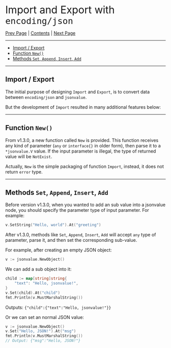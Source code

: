 
<font size=6>Import and Export with `encoding/json`</font>

[Prev Page](./05_marshal_unmarshal.md) | [Contents](./README.md) | [Next Page](./07_iteration.md)

---

- [Import / Export](#import--export)
- [Function `New()`](#function-new)
- [Methods `Set`, `Append`, `Insert`, `Add`](#methods-set-append-insert-add)

---

## Import / Export

The initial purpose of designing `Import` and `Export`, is to convert data between `encoding/json` and `jsonvalue`.

But the development of `Import` resulted in many additional features below:

---

## Function `New()`

From v1.3.0, a new function called `New` is provided. This function receives any kind of parameter (`any` or `interface{}` in older form), then parse it to a `*jsonvalue.V` value. If the input parameter is illegal, the type of returned value will be `NotExist`.

Actually, `New` is the simple packaging of function `Import`, instead, it does not return `error` type.

---

## Methods `Set`, `Append`, `Insert`, `Add`

Before version v1.3.0, when you wanted to add an sub value into a jsonvalue node, you should specify the parameter type of input parameter. For example:

```go
v.SetString("Hello, world").At("greeting")
```

After v1.3.0, methods like `Set`, `Append`, `Insert`, `Add` will accept `any` type of parameter, parse it, and then set the corresponding sub-value.

For example, after creating an empty JSON object:

```go
v := jsonvalue.NewObject()
```

We can add a sub object into it:

```go
child := map[string]string{
    "text": "Hello, jsonvalue!",
}
v.Set(child).At("child")
fmt.Println(v.MustMarshalString())
```

Outputs: `{"child":{"text":"Hello, jsonvalue!"}}`

Or we can set an normal JSON value:

```go
v := jsonvalue.NewObject()
v.Set("Hello, JSON!").At("msg")
fmt.Println(v.MustMarshalString())
// Output: {"msg":"Hello, JSON!"}
```


